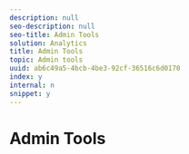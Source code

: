 ```yaml
---
description: null
seo-description: null
seo-title: Admin Tools
solution: Analytics
title: Admin Tools
topic: Admin tools
uuid: ab6c49a5-4bcb-4be3-92cf-36516c6d0170
index: y
internal: n
snippet: y
---
```


# Admin Tools

